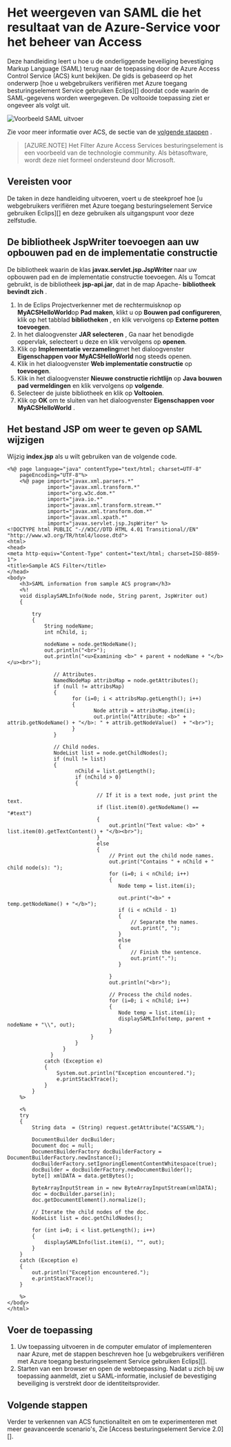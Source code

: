 <properties
    pageTitle="Weergave SAML die het resultaat van de Access-Service van het besturingselement (Java)"
    description="Informatie over het weergeven van SAML geretourneerd door de Service voor het beheer van Access in Java-toepassingen die worden gehost op Azure."
    services="active-directory" 
    documentationCenter="java"
    authors="rmcmurray"
    manager="wpickett"
    editor="" />

<tags
    ms.service="active-directory"
    ms.workload="identity"
    ms.tgt_pltfrm="na"
    ms.devlang="Java"
    ms.topic="article"
    ms.date="08/11/2016" 
    ms.author="robmcm" />

# <a name="how-to-view-saml-returned-by-the-azure-access-control-service"></a>Het weergeven van SAML die het resultaat van de Azure-Service voor het beheer van Access

Deze handleiding leert u hoe u de onderliggende beveiliging bevestiging Markup Language (SAML) terug naar de toepassing door de Azure Access Control Service (ACS) kunt bekijken. De gids is gebaseerd op het onderwerp [hoe u webgebruikers verifiëren met Azure toegang besturingselement Service gebruiken Eclips][] doordat code waarin de SAML-gegevens worden weergegeven. De voltooide toepassing ziet er ongeveer als volgt uit.

![Voorbeeld SAML uitvoer][saml_output]

Zie voor meer informatie over ACS, de sectie van de [volgende stappen](#next_steps) .

> [AZURE.NOTE]
> Het Filter Azure Access Services besturingselement is een voorbeeld van de technologie community. Als bètasoftware, wordt deze niet formeel ondersteund door Microsoft.

## <a name="prerequisites"></a>Vereisten voor

De taken in deze handleiding uitvoeren, voert u de steekproef hoe [u webgebruikers verifiëren met Azure toegang besturingselement Service gebruiken Eclips][] en deze gebruiken als uitgangspunt voor deze zelfstudie.

## <a name="add-the-jspwriter-library-to-your-build-path-and-deployment-assembly"></a>De bibliotheek JspWriter toevoegen aan uw opbouwen pad en de implementatie constructie

De bibliotheek waarin de klas **javax.servlet.jsp.JspWriter** naar uw opbouwen pad en de implementatie constructie toevoegen. Als u Tomcat gebruikt, is de bibliotheek **jsp-api.jar**, dat in de map Apache- **bibliotheek bevindt zich** .

1. In de Eclips Projectverkenner met de rechtermuisknop op **MyACSHelloWorld**op **Pad maken**, klikt u op **Bouwen pad configureren**, klik op het tabblad **bibliotheken** , en klik vervolgens op **Externe potten toevoegen**.
2. In het dialoogvenster **JAR selecteren** , Ga naar het benodigde oppervlak, selecteert u deze en klik vervolgens op **openen**.
3. Klik op **Implementatie verzameling**met het dialoogvenster **Eigenschappen voor MyACSHelloWorld** nog steeds openen.
4. Klik in het dialoogvenster **Web implementatie constructie** op **toevoegen**.
5. Klik in het dialoogvenster **Nieuwe constructie richtlijn** op **Java bouwen pad vermeldingen** en klik vervolgens op **volgende**.
6. Selecteer de juiste bibliotheek en klik op **Voltooien**.
7. Klik op **OK** om te sluiten van het dialoogvenster **Eigenschappen voor MyACSHelloWorld** .

## <a name="modify-the-jsp-file-to-display-saml"></a>Het bestand JSP om weer te geven op SAML wijzigen

Wijzig **index.jsp** als u wilt gebruiken van de volgende code.

    <%@ page language="java" contentType="text/html; charset=UTF-8"
        pageEncoding="UTF-8"%>
        <%@ page import="javax.xml.parsers.*"
                 import="javax.xml.transform.*"
                 import="org.w3c.dom.*"
                 import="java.io.*"
                 import="javax.xml.transform.stream.*"
                 import="javax.xml.transform.dom.*"
                 import="javax.xml.xpath.*"
                 import="javax.servlet.jsp.JspWriter" %>
    <!DOCTYPE html PUBLIC "-//W3C//DTD HTML 4.01 Transitional//EN" "http://www.w3.org/TR/html4/loose.dtd">
    <html>
    <head>
    <meta http-equiv="Content-Type" content="text/html; charset=ISO-8859-1">
    <title>Sample ACS Filter</title>
    </head>
    <body>
        <h3>SAML information from sample ACS program</h3>
        <%!
        void displaySAMLInfo(Node node, String parent, JspWriter out)
        {
        
            try
            {
                String nodeName;
                int nChild, i;
                
                nodeName = node.getNodeName();
                out.println("<br>");
                out.println("<u>Examining <b>" + parent + nodeName + "</b></u><br>");
                   
                   // Attributes.
                   NamedNodeMap attribsMap = node.getAttributes();
                   if (null != attribsMap)
                   {
                         for (i=0; i < attribsMap.getLength(); i++)
                         {
                                Node attrib = attribsMap.item(i);
                                out.println("Attribute: <b>" + attrib.getNodeName() + "</b>: " + attrib.getNodeValue()  + "<br>");
                         }
                   }
                   
                   // Child nodes.
                   NodeList list = node.getChildNodes();
                   if (null != list)
                   {
                          nChild = list.getLength();
                          if (nChild > 0)
                          {                    
    
                                 // If it is a text node, just print the text.
                                 if (list.item(0).getNodeName() == "#text")
                                 {
                                     out.println("Text value: <b>" + list.item(0).getTextContent() + "</b><br>");
                                 }
                                 else
                                 {
                                     // Print out the child node names.
                                     out.print("Contains " + nChild + " child node(s): ");   
                                     for (i=0; i < nChild; i++)
                                     {
                                        Node temp = list.item(i);
                                        
                                        out.print("<b>" + temp.getNodeName() + "</b>");
                                        if (i < nChild - 1)
                                        {
                                            // Separate the names.
                                            out.print(", ");
                                        }
                                        else
                                        {
                                            // Finish the sentence.
                                            out.print(".");
                                        }
                                            
                                     }
                                     out.println("<br>");
                                     
                                     // Process the child nodes.
                                     for (i=0; i < nChild; i++)
                                     {
                                        Node temp = list.item(i);
                                        displaySAMLInfo(temp, parent + nodeName + "\\", out);
                                     }
                               }
                          }
                      }
                  }
                catch (Exception e)
                {
                    System.out.println("Exception encountered.");
                    e.printStackTrace();            
                }
            }
        %>
    
        <%
        try 
        {
            String data  = (String) request.getAttribute("ACSSAML");
            
            DocumentBuilder docBuilder;
            Document doc = null;
            DocumentBuilderFactory docBuilderFactory = DocumentBuilderFactory.newInstance();
            docBuilderFactory.setIgnoringElementContentWhitespace(true);
            docBuilder = docBuilderFactory.newDocumentBuilder();
            byte[] xmlDATA = data.getBytes();
            
            ByteArrayInputStream in = new ByteArrayInputStream(xmlDATA); 
            doc = docBuilder.parse(in);
            doc.getDocumentElement().normalize();
            
            // Iterate the child nodes of the doc.
            NodeList list = doc.getChildNodes();
    
            for (int i=0; i < list.getLength(); i++)
            {
                displaySAMLInfo(list.item(i), "", out);
            }
        }
        catch (Exception e) 
        {
            out.println("Exception encountered.");
            e.printStackTrace();
        }
        
        %>
    </body>
    </html>

## <a name="run-the-application"></a>Voer de toepassing

1. Uw toepassing uitvoeren in de computer emulator of implementeren naar Azure, met de stappen beschreven hoe [u webgebruikers verifiëren met Azure toegang besturingselement Service gebruiken Eclips][].
2. Starten van een browser en open de webtoepassing. Nadat u zich bij uw toepassing aanmeldt, ziet u SAML-informatie, inclusief de bevestiging beveiliging is verstrekt door de identiteitsprovider.

## <a name="next-steps"></a>Volgende stappen

Verder te verkennen van ACS functionaliteit en om te experimenteren met meer geavanceerde scenario's, Zie [Access besturingselement Service 2.0][].

[Prerequisites]: #pre
[Modify the JSP file to display SAML]: #modify_jsp
[Add the JspWriter library to your build path and deployment assembly]: #add_library
[Run the application]: #run_application
[Next steps]: #next_steps
[Access Control-Service 2.0]: http://go.microsoft.com/fwlink/?LinkID=212360
[Hoe webgebruikers worden geverifieerd met Azure Access Control-Service Eclips gebruiken]: ../active-directory-java-authenticate-users-access-control-eclipse
[saml_output]: ./media/active-directory-java-view-saml-returned-by-access-control/SAML_Output.png
 